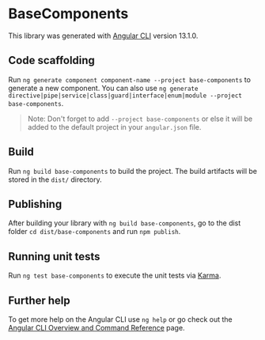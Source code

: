 # BaseComponents

This library was generated with [Angular CLI](https://github.com/angular/angular-cli) version 13.1.0.

## Code scaffolding

Run `ng generate component component-name --project base-components` to generate a new component. You can also use `ng generate directive|pipe|service|class|guard|interface|enum|module --project base-components`.
> Note: Don't forget to add `--project base-components` or else it will be added to the default project in your `angular.json` file. 

## Build

Run `ng build base-components` to build the project. The build artifacts will be stored in the `dist/` directory.

## Publishing

After building your library with `ng build base-components`, go to the dist folder `cd dist/base-components` and run `npm publish`.

## Running unit tests

Run `ng test base-components` to execute the unit tests via [Karma](https://karma-runner.github.io).

## Further help

To get more help on the Angular CLI use `ng help` or go check out the [Angular CLI Overview and Command Reference](https://angular.io/cli) page.
